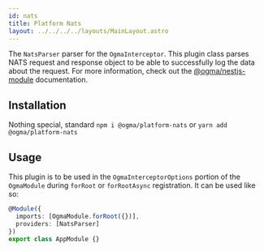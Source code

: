 ```yaml
---
id: nats
title: Platform Nats
layout: ../../../../layouts/MainLayout.astro
---
```


The `NatsParser` parser for the `OgmaInterceptor`. This plugin class parses NATS request and response object to be able to successfully log the data about the request. For more information, check out the [@ogma/nestjs-module](/en/nestjs/module) documentation.

## Installation

Nothing special, standard `npm i @ogma/platform-nats` or `yarn add @ogma/platform-nats`

## Usage

This plugin is to be used in the `OgmaInterceptorOptions` portion of the `OgmaModule` during `forRoot` or `forRootAsync` registration. It can be used like so:

```ts
@Module({
  imports: [OgmaModule.forRoot({})],
  providers: [NatsParser]
})
export class AppModule {}
```
